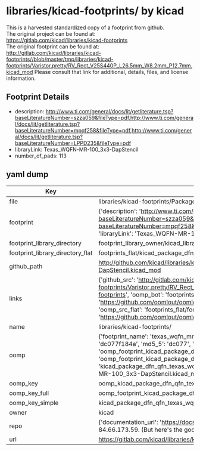 # libraries/kicad-footprints/ by kicad  
This is a harvested standardized copy of a footprint from github.  
The original project can be found at:  
https://gitlab.com/kicad/libraries/kicad-footprints  
The original footprint can be found at:
http://gitlab.com/kicad/libraries/kicad-footprints//blob/master/tmp/libraries/kicad-footprints/Varistor.pretty/RV_Rect_V25S440P_L26.5mm_W8.2mm_P12.7mm.kicad_mod
Please consult that link for additional, details, files, and license information.  
## Footprint Details
* description: http://www.ti.com/general/docs/lit/getliterature.tsp?baseLiteratureNumber=szza059&fileType=pdf,http://www.ti.com/general/docs/lit/getliterature.tsp?baseLiteratureNumber=mpqf258&fileType=pdf,http://www.ti.com/general/docs/lit/getliterature.tsp?baseLiteratureNumber=LPPD235&fileType=pdf  
* libraryLink: Texas_WQFN-MR-100_3x3-DapStencil  
* number_of_pads: 113  
## yaml dump  
| Key | Value |  
| --- | --- |  
| file | libraries/kicad-footprints/Package_DFN_QFN.pretty/Texas_WQFN-MR-100_3x3-DapStencil.kicad_mod |  
| footprint | {'description': 'http://www.ti.com/general/docs/lit/getliterature.tsp?baseLiteratureNumber=szza059&fileType=pdf,http://www.ti.com/general/docs/lit/getliterature.tsp?baseLiteratureNumber=mpqf258&fileType=pdf,http://www.ti.com/general/docs/lit/getliterature.tsp?baseLiteratureNumber=LPPD235&fileType=pdf', 'libraryLink': 'Texas_WQFN-MR-100_3x3-DapStencil', 'number_of_pads': 113} |  
| footprint_library_directory | footprint_library_owner/kicad_libraries/kicad-footprints/ |  
| footprint_library_directory_flat | footprints_flat/kicad_package_dfn_qfn_texas_wqfn_mr_100_3x3_dapstencil/working |  
| github_path | http://github.com/kicad/libraries/kicad-footprints//blob/master/tmp/libraries/kicad-footprints/Package_DFN_QFN.pretty/Texas_WQFN-MR-100_3x3-DapStencil.kicad_mod |  
| links | {'github_src': 'http://gitlab.com/kicad/libraries/kicad-footprints//blob/master/tmp/libraries/kicad-footprints/Varistor.pretty/RV_Rect_V25S440P_L26.5mm_W8.2mm_P12.7mm.kicad_mod', 'github_src_repo': 'https://gitlab.com/kicad/libraries/kicad-footprints', 'oomp_bot': 'footprints/kicad_package_dfn_qfn_texas_wqfn_mr_100_3x3_dapstencil/working', 'oomp_bot_github': 'https://github.com/oomlout/oomlout_oomp_footprint_bot/tree/main/footprints/kicad_package_dfn_qfn_texas_wqfn_mr_100_3x3_dapstencil/working', 'oomp_src_flat': 'footprints_flat/footprints_flat/kicad_package_dfn_qfn_texas_wqfn_mr_100_3x3_dapstencil/working', 'oomp_src_flat_github': 'https://github.com/oomlout/oomlout_oomp_footprint_src/tree/main/footprints_flat/kicad_package_dfn_qfn_texas_wqfn_mr_100_3x3_dapstencil/working'} |  
| name | libraries/kicad-footprints/ |  
| oomp | {'footprint_name': 'texas_wqfn_mr_100_3x3_dapstencil', 'library_name': 'package_dfn_qfn', 'md5': 'dc077f184a70addd20295e5e692cd4d6', 'md5_10': 'dc077f184a', 'md5_5': 'dc077', 'md5_6': 'dc077f', 'oomp_key': 'oomp_kicad_package_dfn_qfn_texas_wqfn_mr_100_3x3_dapstencil', 'oomp_key_extra': 'oomp_footprint_kicad_package_dfn_qfn_texas_wqfn_mr_100_3x3_dapstencil', 'oomp_key_full': 'oomp_footprint_kicad_package_dfn_qfn_texas_wqfn_mr_100_3x3_dapstencil_dc077f', 'oomp_key_simple': 'kicad_package_dfn_qfn_texas_wqfn_mr_100_3x3_dapstencil', 'original_filename': 'libraries/kicad-footprints/Package_DFN_QFN.pretty/Texas_WQFN-MR-100_3x3-DapStencil.kicad_mod', 'owner_name': 'kicad'} |  
| oomp_key | oomp_kicad_package_dfn_qfn_texas_wqfn_mr_100_3x3_dapstencil |  
| oomp_key_full | oomp_footprint_kicad_package_dfn_qfn_texas_wqfn_mr_100_3x3_dapstencil |  
| oomp_key_simple | kicad_package_dfn_qfn_texas_wqfn_mr_100_3x3_dapstencil |  
| owner | kicad |  
| repo | {'documentation_url': 'https://docs.github.com/rest/overview/resources-in-the-rest-api#rate-limiting', 'message': "API rate limit exceeded for 84.66.173.59. (But here's the good news: Authenticated requests get a higher rate limit. Check out the documentation for more details.)"} |  
| url | https://gitlab.com/kicad/libraries/kicad-footprints |  

